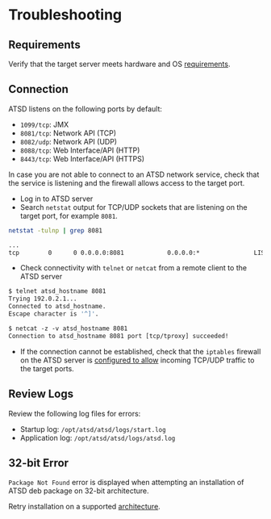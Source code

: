 # Troubleshooting

## Requirements

Verify that the target server meets hardware and OS [requirements](./requirements.md).

## Connection

ATSD listens on the following ports by default:

* `1099/tcp`: JMX
* `8081/tcp`: Network API (TCP)
* `8082/udp`: Network API (UDP)
* `8088/tcp`: Web Interface/API (HTTP)
* `8443/tcp`: Web Interface/API (HTTPS)

In case you are not able to connect to an ATSD network service, check that the service is listening and the firewall allows access to the target port.

* Log in to ATSD server
* Search `netstat` output for TCP/UDP sockets that are listening on the target port, for example `8081`.

```sh
netstat -tulnp | grep 8081
```

```txt
...
tcp        0      0 0.0.0.0:8081            0.0.0.0:*               LISTEN
```

* Check connectivity with `telnet` or `netcat` from a remote client to the ATSD server

```sh
$ telnet atsd_hostname 8081
Trying 192.0.2.1...
Connected to atsd_hostname.
Escape character is '^]'.
```

```txt
$ netcat -z -v atsd_hostname 8081
Connection to atsd_hostname 8081 port [tcp/tproxy] succeeded!
```

* If the connection cannot be established, check that the `iptables` firewall on the ATSD server is [configured to allow](firewall.md) incoming TCP/UDP traffic to the target ports.

## Review Logs

Review the following log files for errors:

* Startup log: `/opt/atsd/atsd/logs/start.log`
* Application log: `/opt/atsd/atsd/logs/atsd.log`

## 32-bit Error

`Package Not Found` error is displayed when attempting an installation of ATSD deb package on 32-bit architecture.

Retry installation on a supported [architecture](./requirements.md).
